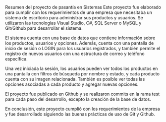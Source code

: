 Resumen del proyecto de pasantía en Sistemas
Este proyecto fue elaborado para cumplir con los requerimientos de una empresa que necesitaba un sistema de escritorio para administrar sus productos y usuarios. Se utilizaron las tecnologías Visual Studio, C#, SQL Server o MySQL y Git/Github para desarrollar el sistema.

El sistema cuenta con una base de datos que contiene información sobre los productos, usuarios y opciones. Además, cuenta con una pantalla de inicio de sesión o LOGIN para los usuarios registrados, y también permite el registro de nuevos usuarios con una estructura de correo y teléfono específica.

Una vez iniciada la sesión, los usuarios pueden ver todos los productos en una pantalla con filtros de búsqueda por nombre y estado, y cada producto cuenta con su imagen relacionada. También es posible ver todas las opciones asociadas a cada producto y agregar nuevas opciones.

El proyecto fue publicado en Github y se realizaron commits en la rama test para cada paso del desarrollo, excepto la creación de la base de datos.

En conclusión, este proyecto cumplió con los requerimientos de la empresa y fue desarrollado siguiendo las buenas prácticas de uso de Git y Github.
